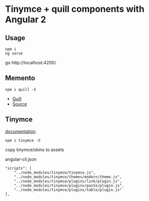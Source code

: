 # Tinymce + quill components with Angular 2

## Usage

```
npm i
ng serve
```
go http://localhost:4200/


## Memento

```
npm i quill -S
```

- <a href="http://quilljs.com/">Quill</a>
- <a href="https://github.com/surmon-china/ng2-quill-editor">Source</a>


## Tinymce

<a href="https://www.tinymce.com/docs/integrations/angular2/">documentation</a>

```
npm i tinymce -S
```

copy tinymce/skins to assets

angular-cli.json
```
"scripts": [
    "../node_modules/tinymce/tinymce.js",
    "../node_modules/tinymce/themes/modern/theme.js",
    "../node_modules/tinymce/plugins/link/plugin.js",
    "../node_modules/tinymce/plugins/paste/plugin.js",
    "../node_modules/tinymce/plugins/table/plugin.js"
],
```
